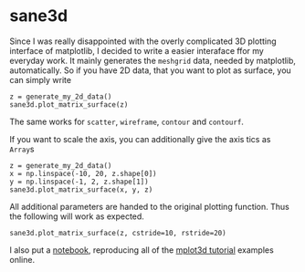 sane3d
======

Since I was really disappointed with the overly complicated 3D plotting interface of matplotlib, I decided to write a easier interaface ffor my everyday work. It mainly generates the `meshgrid` data, needed by matplotlib, automatically. So if you have 2D data, that you want to plot as surface, you can simply write

    z = generate_my_2d_data()
    sane3d.plot_matrix_surface(z)
    
The same works for `scatter`, `wireframe`, `contour` and `contourf`.

If you want to scale the axis, you can additionally give the axis tics as `Array`s

    z = generate_my_2d_data()
    x = np.linspace(-10, 20, z.shape[0])
    y = np.linspace(-1, 2, z.shape[1])
    sane3d.plot_matrix_surface(x, y, z)
    
All additional parameters are handed to the original plotting function. Thus the following will work as expected.

    sane3d.plot_matrix_surface(z, cstride=10, rstride=20)
    
I also put a [notebook](), reproducing all of the [mplot3d tutorial](http://matplotlib.org/mpl_toolkits/mplot3d/tutorial.html) examples online.
    
